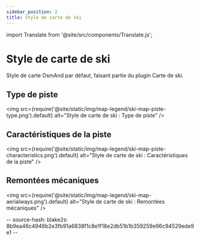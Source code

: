 ```yaml
---
sidebar_position: 2
title: Style de carte de ski
---
```

import Translate from '@site/src/components/Translate.js';

# Style de carte de ski
Style de carte OsmAnd par défaut, faisant partie du plugin Carte de ski.
<Translate android="yes" id="ski_map_render_descr" />

## Type de piste
<img src={require('@site/static/img/map-legend/ski-map-piste-type.png').default} alt="Style de carte de ski : Type de piste" />

## Caractéristiques de la piste
<img src={require('@site/static/img/map-legend/ski-map-piste-characteristics.png').default} alt="Style de carte de ski : Caractéristiques de la piste" />

## Remontées mécaniques
<img src={require('@site/static/img/map-legend/ski-map-aerialways.png').default} alt="Style de carte de ski : Remontées mécaniques" />

-- source-hash: blake2s: 8b9ea46c4946b2e3fb91a6838f1c8e1f18e2db51b1b359259e96c94529ede9e1 --
